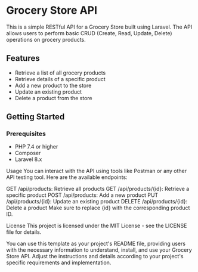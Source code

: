 # Grocery Store API

This is a simple RESTful API for a Grocery Store built using Laravel. The API allows users to perform basic CRUD (Create, Read, Update, Delete) operations on grocery products.

## Features

- Retrieve a list of all grocery products
- Retrieve details of a specific product
- Add a new product to the store
- Update an existing product
- Delete a product from the store

## Getting Started

### Prerequisites

- PHP 7.4 or higher
- Composer
- Laravel 8.x

Usage
You can interact with the API using tools like Postman or any other API testing tool. Here are the available endpoints:

GET /api/products: Retrieve all products
GET /api/products/{id}: Retrieve a specific product
POST /api/products: Add a new product
PUT /api/products/{id}: Update an existing product
DELETE /api/products/{id}: Delete a product
Make sure to replace {id} with the corresponding product ID.

License
This project is licensed under the MIT License - see the LICENSE file for details.


You can use this template as your project's README file, providing users with the necessary information to understand, install, and use your Grocery Store API. Adjust the instructions and details according to your project's specific requirements and implementation.

   
